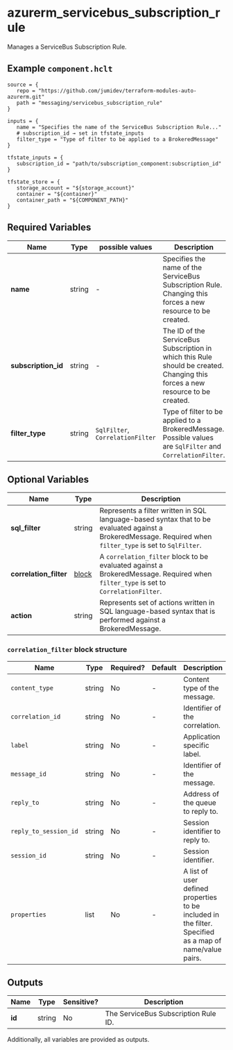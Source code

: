 # azurerm_servicebus_subscription_rule

Manages a ServiceBus Subscription Rule.

## Example `component.hclt`

```hcl
source = {
   repo = "https://github.com/jumidev/terraform-modules-auto-azurerm.git"   
   path = "messaging/servicebus_subscription_rule"   
}

inputs = {
   name = "Specifies the name of the ServiceBus Subscription Rule..."   
   # subscription_id → set in tfstate_inputs
   filter_type = "Type of filter to be applied to a BrokeredMessage"   
}

tfstate_inputs = {
   subscription_id = "path/to/subscription_component:subscription_id"   
}

tfstate_store = {
   storage_account = "${storage_account}"   
   container = "${container}"   
   container_path = "${COMPONENT_PATH}"   
}

```

## Required Variables

| Name | Type |  possible values |  Description |
| ---- | --------- |  ----------- | ----------- |
| **name** | string |  -  |  Specifies the name of the ServiceBus Subscription Rule. Changing this forces a new resource to be created. | 
| **subscription_id** | string |  -  |  The ID of the ServiceBus Subscription in which this Rule should be created. Changing this forces a new resource to be created. | 
| **filter_type** | string |  `SqlFilter`, `CorrelationFilter`  |  Type of filter to be applied to a BrokeredMessage. Possible values are `SqlFilter` and `CorrelationFilter`. | 

## Optional Variables

| Name | Type |  Description |
| ---- | --------- |  ----------- |
| **sql_filter** | string |  Represents a filter written in SQL language-based syntax that to be evaluated against a BrokeredMessage. Required when `filter_type` is set to `SqlFilter`. | 
| **correlation_filter** | [block](#correlation_filter-block-structure) |  A `correlation_filter` block to be evaluated against a BrokeredMessage. Required when `filter_type` is set to `CorrelationFilter`. | 
| **action** | string |  Represents set of actions written in SQL language-based syntax that is performed against a BrokeredMessage. | 

### `correlation_filter` block structure

| Name | Type | Required? | Default | Description |
| ---- | ---- | --------- | ------- | ----------- |
| `content_type` | string | No | - | Content type of the message. |
| `correlation_id` | string | No | - | Identifier of the correlation. |
| `label` | string | No | - | Application specific label. |
| `message_id` | string | No | - | Identifier of the message. |
| `reply_to` | string | No | - | Address of the queue to reply to. |
| `reply_to_session_id` | string | No | - | Session identifier to reply to. |
| `session_id` | string | No | - | Session identifier. |
| `properties` | list | No | - | A list of user defined properties to be included in the filter. Specified as a map of name/value pairs. |



## Outputs

| Name | Type | Sensitive? | Description |
| ---- | ---- | --------- | --------- |
| **id** | string | No  | The ServiceBus Subscription Rule ID. | 

Additionally, all variables are provided as outputs.
